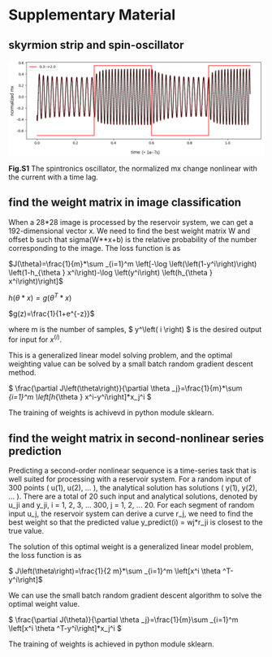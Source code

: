 # Supplementary Material


## skyrmion strip and spin-oscillator

![](./img/5.png)

**Fig.S1** The spintronics oscillator, the normalized mx change nonlinear with the current with a time lag.



## find the weight matrix in image classification

When a 28*28 image is processed by the reservoir system, we can get a 192-dimensional vector x. We need to find the best weight matrix W and offset b such that sigma(W**x+b) is the relative probability of the number corresponding to the image. The loss function is as

$J(\theta)=\frac{1}{m}*\sum _{i=1}^m \left[-\log  \left(\left(1-y^i\right)\right) \left(1-h_{\theta } x^i\right)-\log  \left(y^i\right) \left(h_{\theta } x^i\right)\right]$

$h(\theta*x)=g\left(\theta ^T*x\right)$

$g(z)=\frac{1}{1+e^{-z}}$

where m is the number of samples, $ y^\left( i \right) $ is the desired output for input for $x^\left( i \right)$.

This is a generalized linear model solving problem, and the optimal weighting value can be solved by a small batch random gradient descent method.

$ \frac{\partial J\left(\theta\right)}{\partial \theta _j}=\frac{1}{m}*\sum _{i=1}^m \left[h_{\theta } x^i-y^i\right]*x_j^i $

The training of weights is achivevd in python module sklearn.

## find the weight matrix in second-nonlinear series prediction

Predicting a second-order nonlinear sequence is a time-series task that is well suited for processing with a reservoir system. For a random input of 300 points ( u(1), u(2), ... ), the analytical solution has solutions ( y(1), y(2), ... ). There are a total of 20 such input and analytical solutions, denoted by u_ji and y_ji, i = 1, 2, 3, ... 300, j = 1, 2, ... 20. For each segment of random input u_j, the reservoir system can derive a curve r_j, we need to find the best weight so that the predicted value y_predict(i) = wj*r_ji is closest to the true value.

The solution of this optimal weight is a generalized linear model problem, the loss function is as

$ J\left(\theta\right)=\frac{1}{2 m}*\sum _{i=1}^m \left[x^i \theta ^T-y^i\right]$

We can use the small batch random gradient descent algorithm to solve the optimal weight value.

$ \frac{\partial J(\theta)}{\partial \theta _j}=\frac{1}{m}\sum _{i=1}^m \left[x^i \theta ^T-y^i\right]*x_j^i $


The training of weights is achieved in python module sklearn.


